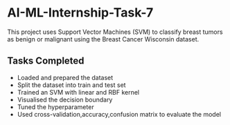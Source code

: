 # AI-ML-Internship-Task-7
This project uses Support Vector Machines (SVM) to classify breast tumors as benign or malignant using the Breast Cancer Wisconsin dataset.

## Tasks Completed
* Loaded and prepared the dataset
* Split the dataset into train and test set
* Trained an SVM with linear and RBF kernel
* Visualised the decision boundary
* Tuned the hyperparameter
* Used cross-validation,accuracy,confusion matrix to evaluate the model
  
